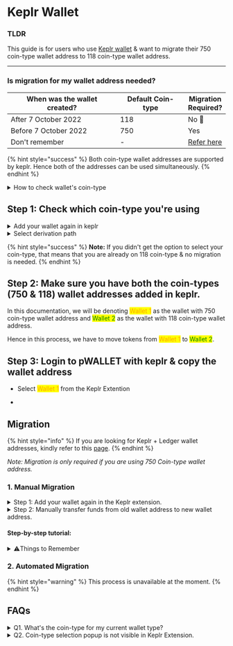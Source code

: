# Keplr Wallet

### TLDR

This guide is for users who use [Keplr wallet](https://keplr.app/) & want to migrate their 750 coin-type wallet address to 118 coin-type wallet address.

***

### Is migration for my wallet address needed?

<table><thead><tr><th width="294.66666666666663">When was the wallet created?</th><th width="172">Default Coin-type</th><th>Migration Required?</th></tr></thead><tbody><tr><td>After 7 October 2022</td><td>118 </td><td>No 🎉</td></tr><tr><td>Before 7 October 2022</td><td>750</td><td>Yes</td></tr><tr><td>Don't remember</td><td>-</td><td><a href="keplr-wallet.md#q1.-i-dont-remember-when-my-keplr-account-was-created.">Refer here</a></td></tr></tbody></table>

{% hint style="success" %}
Both coin-type wallet addresses are supported by keplr. Hence both of the addresses can be used simultaneously.
{% endhint %}

<details>

<summary>How to check wallet's coin-type</summary>







</details>



## Step 1: Check which coin-type you're using

<details>

<summary>Add your wallet again in keplr</summary>



<img src="../.gitbook/assets/Screenshot 2023-11-01 at 11.55.16 PM.png" alt="" data-size="original">

<img src="../.gitbook/assets/Screenshot 2023-11-01 at 11.55.25 PM.png" alt="" data-size="original">

![](<../.gitbook/assets/Screenshot 2023-11-01 at 11.55.34 PM.png>)

![](<../.gitbook/assets/Screenshot 2023-11-01 at 11.56.01 PM.png>)

Note: Name this wallet as "Wallet 2"

</details>

<details>

<summary>Select derivation path</summary>





You'll be given an option to select the coin-type

![](<../.gitbook/assets/Screenshot 2023-11-01 at 11.56.52 PM.png>)

</details>

{% hint style="success" %}
**Note:** If you didn't get the option to select your coin-type, that means that you are already on 118 coin-type & no migration is needed.
{% endhint %}

## Step 2: Make sure you have both the coin-types (750 & 118) wallet addresses added in keplr.&#x20;

In this documentation, we will be denoting <mark style="color:orange;">Wallet 1</mark> as the wallet with 750 coin-type wallet address and <mark style="color:green;">Wallet 2</mark> as the wallet with 118 coin-type wallet address.&#x20;

Hence in this process, we have to move tokens from <mark style="color:orange;">Wallet 1</mark> to <mark style="color:green;">Wallet 2</mark>.

## Step 3: Login to pWALLET with keplr & copy the wallet address&#x20;

* Select <mark style="color:orange;">Wallet 1</mark> from the Keplr Extention



*

## Migration

{% hint style="info" %}
If you are looking for Keplr + Ledger wallet addresses, kindly refer to this [page](broken-reference).
{% endhint %}

_Note: Migration is only required if you are using 750 Coin-type wallet address._

### 1. Manual Migration

<details>

<summary>Step 1: Add your wallet again in the Keplr extension. </summary>

* Go to account tab and add new account

![](broken-reference)

* Select "import existing account"

![](broken-reference)

* Add your seed & press next. Wallet will be added.

![](broken-reference)

* Select the newly added wallet from the "select account" section on keplr extention and you will get a popup to select 118/750 coin-type wallet address. Select 118 coin-type wallet address. \[[Can't see popup?](keplr-wallet.md#q2.-coin-type-selection-popup-is-not-visible-in-keplr-extention)]

![](broken-reference)



</details>

<details>

<summary>Step 2: Manually transfer funds from old wallet address to new wallet address.</summary>

In Keplr Extension:

1. Copy the new/118 coin-type wallet persistence address
2. Go to old/750 coin-type wallet persistence address
3. Press "Send" and paste the new/118 coin-type wallet address. Select the full amount and hit "Send".&#x20;

Note: If you have multiple tokens in 750 coin-type wallet persistence address, you will have to repeat this step individually for all tokens.

Do you have staked $XPRT in your wallet address?

* **Immediate solution:** Unbond your XPRT and migrate to the newly created coin-type 118 wallet address. (21 days unbonding period)
* **Suggested Migration:** After the launch of the Liquid Staking Module by Iqlusion (Timeline not yet confirmed), the stake can be directly transferred to the new coin-type 118 wallet address without unbonding.

</details>

#### Step-by-step tutorial:

<details>

<summary>⚠️Things to Remember</summary>

1. No one from the persistence team will contact you to help you migrate your tokens.&#x20;
2. Never share your seed with anyone.&#x20;
3. Always make sure that you are using the correct and SSL enabled URL.
4. The only way to contact persistence team is by messaging on the verified [Peristence community chat on Telegram](https://t.me/PersistenceOneChat).&#x20;

</details>

### 2. Automated Migration

{% hint style="warning" %}
This process is unavailable at the moment.
{% endhint %}

## FAQs

<details>

<summary>Q1. What's the coin-type for my current wallet type?</summary>

In your keplr wallet extention

* Go to account tab and add new account

![](broken-reference)

* Select "import existing account"

![](broken-reference)

* Add your seed & press next. Wallet will be added.

![](broken-reference)

* Select the newly added wallet from the "select account" section on keplr extention and you will get a popup to select 118/750 coin-type wallet address. Select 118 coin-type wallet address. \[[Can't see popup?](keplr-wallet.md#q2.-coin-type-selection-popup-is-not-visible-in-keplr-extention)]

![](broken-reference)



</details>

<details>

<summary>Q2. Coin-type selection popup is not visible in Keplr Extension.</summary>

This means that, you already have 118 coin-type wallet address. Hence no migration is required.&#x20;

</details>
